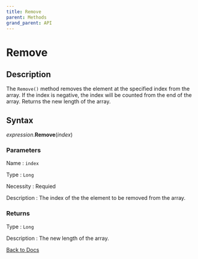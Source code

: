 ```yaml
---
title: Remove
parent: Methods
grand_parent: API
---
```


# Remove

## Description
The `Remove()` method removes the element at the specified index from the array. If the index is negative, the index will be counted from the end of the array. Returns the new length of the array.

## Syntax

*expression*.**Remove**(*index*)

### Parameters

Name 
: `index`

Type
: `Long`

Necessity
: Requied

Description
: The index of the the element to be removed from the array.

### Returns

Type
: `Long`

Description
: The new length of the array.

[Back to Docs](https://senipah.github.io/VBA-Better-Array/)